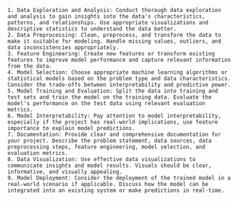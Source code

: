     1. Data Exploration and Analysis: Conduct thorough data exploration and analysis to gain insights into the data's characteristics, patterns, and relationships. Use appropriate visualizations and descriptive statistics to understand the data better.
    2. Data Preprocessing: Clean, preprocess, and transform the data to make it suitable for modeling. Handle missing values, outliers, and data inconsistencies appropriately.
    3. Feature Engineering: Create new features or transform existing features to improve model performance and capture relevant information from the data.
    4. Model Selection: Choose appropriate machine learning algorithms or statistical models based on the problem type and data characteristics. Consider the trade-offs between interpretability and predictive power.
    5. Model Training and Evaluation: Split the data into training and test sets and train the model on the training data. Evaluate the model's performance on the test data using relevant evaluation metrics.
    6. Model Interpretability: Pay attention to model interpretability, especially if the project has real-world implications, use feature importance to explain model predictions.
    7. Documentation: Provide clear and comprehensive documentation for your project. Describe the problem statement, data sources, data preprocessing steps, feature engineering, model selection, and evaluation metrics.
    8. Data Visualization: Use effective data visualizations to communicate insights and model results. Visuals should be clear, informative, and visually appealing.
    9. Model Deployment: Consider the deployment of the trained model in a real-world scenario if applicable. Discuss how the model can be integrated into an existing system or make predictions in real-time.
